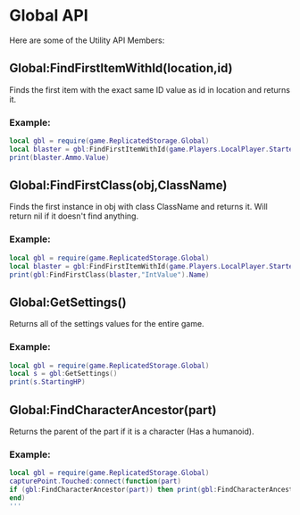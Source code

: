 Global API
==========

Here are some of the Utility API Members:

## Global:FindFirstItemWithId(location,id) 
Finds the first item with the exact same ID value as id in location and returns it.
### Example:
```lua
local gbl = require(game.ReplicatedStorage.Global)
local blaster = gbl:FindFirstItemWithId(game.Players.LocalPlayer.StarterGear,20344594)
print(blaster.Ammo.Value)
```
## Global:FindFirstClass(obj,ClassName)
Finds the first instance in obj with class ClassName and returns it.
Will return nil if it doesn't find anything.
### Example:
```lua
local gbl = require(game.ReplicatedStorage.Global)
local blaster = gbl:FindFirstItemWithId(game.Players.LocalPlayer.StarterGear,20344594)
print(gbl:FindFirstClass(blaster,"IntValue").Name)
```
## Global:GetSettings()
Returns all of the settings values for the entire game.
### Example:
```lua
local gbl = require(game.ReplicatedStorage.Global)
local s = gbl:GetSettings()
print(s.StartingHP)
```

## Global:FindCharacterAncestor(part)
Returns the parent of the part if it is a character (Has a humanoid).
### Example:
```lua
local gbl = require(game.ReplicatedStorage.Global)
capturePoint.Touched:connect(function(part)
if (gbl:FindCharacterAncestor(part)) then print(gbl:FindCharacterAncestor(part).Name .. " has captured the base for the Rebels!")
end)
'''

